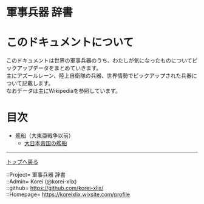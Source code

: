 # 軍事兵器 辞書

# このドキュメントについて
このドキュメントは世界の軍事兵器のうち、わたしが気になったものについてピックアップデータをまとめていきます。  
主にアズールレーン、陸上自衛隊の兵器、世界情勢でピックアップされた兵器について記載します。  
なおデータは主にWikipediaを参照しています。  




<a id="iRet"></a>
# 目次

* 艦船（大東亜戦争以前）
	* [大日本帝国の艦船](/ship_old/emp_japan/readme.md)









***
[トップへ戻る](/README.md)  
  
::Project= 軍事兵器 辞書  
::Admin= Korei (@korei-xlix)  
::github= https://github.com/korei-xlix/  
::Homepage= https://koreixlix.wixsite.com/profile  
